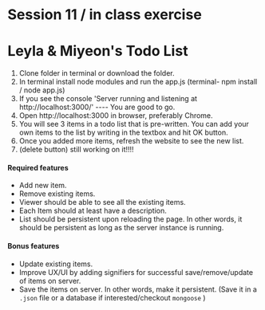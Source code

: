 # Session 11 / in class exercise

# Leyla & Miyeon's Todo List

1. Clone folder in terminal or download the folder.
2. In terminal install node modules and run the app.js (terminal- npm install / node app.js)
3. If you see the console 'Server running and listening at http://localhost:3000/' ---- You are good to go.
4. Open http://localhost:3000 in browser, preferably Chrome.
5. You will see 3 items in a todo list that is pre-written. You can add your own items to the list by writing in the textbox and hit OK button.
6. Once you added more items, refresh the website to see the new list.
7. (delete button) still working on it!!!!




#### Required features

- Add new item.
- Remove existing items.
- Viewer should be able to see all the existing items.
- Each Item should at least have a description.
- List should be persistent upon reloading the page. In other words, it should be persistent as long as the server instance is running.

#### Bonus features

- Update existing items.
- Improve UX/UI by adding signifiers for successful save/remove/update of items on server.
- Save the items on server. In other words, make it persistent. (Save it in a `.json` file or a database if interested/checkout `mongoose` )




